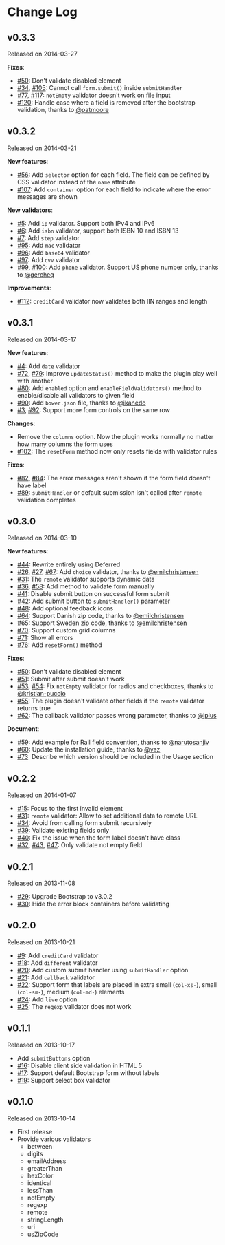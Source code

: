 # Change Log

## v0.3.3

Released on 2014-03-27

__Fixes__:

* [#50](https://github.com/nghuuphuoc/bootstrapvalidator/issues/50): Don't validate disabled element
* [#34](https://github.com/nghuuphuoc/bootstrapvalidator/issues/34), [#105](https://github.com/nghuuphuoc/bootstrapvalidator/issues/105): Cannot call ```form.submit()``` inside ```submitHandler```
* [#77](https://github.com/nghuuphuoc/bootstrapvalidator/issues/77), [#117](https://github.com/nghuuphuoc/bootstrapvalidator/issues/117): ```notEmpty``` validator doesn't work on file input
* [#120](https://github.com/nghuuphuoc/bootstrapvalidator/pull/120): Handle case where a field is removed after the bootstrap validation, thanks to [@patmoore](https://github.com/patmoore)

## v0.3.2

Released on 2014-03-21

__New features__:

* [#56](https://github.com/nghuuphuoc/bootstrapvalidator/issues/56): Add ```selector``` option for each field. The field can be defined by CSS validator instead of the ```name``` attribute
* [#107](https://github.com/nghuuphuoc/bootstrapvalidator/issues/107): Add ```container``` option for each field to indicate where the error messages are shown

__New validators__:

* [#5](https://github.com/nghuuphuoc/bootstrapvalidator/issues/5): Add ```ip``` validator. Support both IPv4 and IPv6
* [#6](https://github.com/nghuuphuoc/bootstrapvalidator/issues/6): Add ```isbn``` validator, support both ISBN 10 and ISBN 13
* [#7](https://github.com/nghuuphuoc/bootstrapvalidator/issues/7): Add ```step``` validator
* [#95](https://github.com/nghuuphuoc/bootstrapvalidator/issues/95): Add ```mac``` validator
* [#96](https://github.com/nghuuphuoc/bootstrapvalidator/issues/96): Add ```base64``` validator
* [#97](https://github.com/nghuuphuoc/bootstrapvalidator/issues/97): Add ```cvv``` validator
* [#99](https://github.com/nghuuphuoc/bootstrapvalidator/issues/99), [#100](https://github.com/nghuuphuoc/bootstrapvalidator/pull/100): Add ```phone``` validator. Support US phone number only, thanks to [@gercheq](https://github.com/gercheq)

__Improvements__:

* [#112](https://github.com/nghuuphuoc/bootstrapvalidator/issues/112): ```creditCard``` validator now validates both IIN ranges and length

## v0.3.1

Released on 2014-03-17

__New features__:

* [#4](https://github.com/nghuuphuoc/bootstrapvalidator/issues/4): Add ```date``` validator
* [#72](https://github.com/nghuuphuoc/bootstrapvalidator/issues/72), [#79](https://github.com/nghuuphuoc/bootstrapvalidator/issues/79): Improve ```updateStatus()``` method to make the plugin play well with another
* [#80](https://github.com/nghuuphuoc/bootstrapvalidator/issues/80): Add ```enabled``` option and  ```enableFieldValidators()``` method to enable/disable all validators to given field
* [#90](https://github.com/nghuuphuoc/bootstrapvalidator/pull/90): Add ```bower.json``` file, thanks to [@ikanedo](https://github.com/ikanedo)
* [#3](https://github.com/nghuuphuoc/bootstrapvalidator/issues/3), [#92](https://github.com/nghuuphuoc/bootstrapvalidator/issues/92): Support more form controls on the same row

__Changes__:

* Remove the ```columns``` option. Now the plugin works normally no matter how many columns the form uses
* [#102](https://github.com/nghuuphuoc/bootstrapvalidator/issues/102): The ```resetForm``` method now only resets fields with validator rules

__Fixes__:

* [#82](https://github.com/nghuuphuoc/bootstrapvalidator/issues/82), [#84](https://github.com/nghuuphuoc/bootstrapvalidator/issues/84): The error messages aren't shown if the form field doesn't have label
* [#89](https://github.com/nghuuphuoc/bootstrapvalidator/issues/89): ```submitHandler``` or default submission isn't called after ```remote``` validation completes

## v0.3.0

Released on 2014-03-10

__New features__:

* [#44](https://github.com/nghuuphuoc/bootstrapvalidator/issues/44): Rewrite entirely using Deferred
* [#26](https://github.com/nghuuphuoc/bootstrapvalidator/issues/26), [#27](https://github.com/nghuuphuoc/bootstrapvalidator/issues/27), [#67](https://github.com/nghuuphuoc/bootstrapvalidator/pull/67): Add ```choice``` validator, thanks to [@emilchristensen](https://github.com/emilchristensen)
* [#31](https://github.com/nghuuphuoc/bootstrapvalidator/issues/31): The ```remote``` validator supports dynamic data
* [#36](https://github.com/nghuuphuoc/bootstrapvalidator/issues/36), [#58](https://github.com/nghuuphuoc/bootstrapvalidator/issues/58): Add method to validate form manually
* [#41](https://github.com/nghuuphuoc/bootstrapvalidator/issues/41): Disable submit button on successful form submit
* [#42](https://github.com/nghuuphuoc/bootstrapvalidator/issues/42): Add submit button to ```submitHandler()``` parameter
* [#48](https://github.com/nghuuphuoc/bootstrapvalidator/issues/48): Add optional feedback icons
* [#64](https://github.com/nghuuphuoc/bootstrapvalidator/pull/64): Support Danish zip code, thanks to [@emilchristensen](https://github.com/emilchristensen)
* [#65](https://github.com/nghuuphuoc/bootstrapvalidator/pull/65): Support Sweden zip code, thanks to [@emilchristensen](https://github.com/emilchristensen)
* [#70](https://github.com/nghuuphuoc/bootstrapvalidator/issues/70): Support custom grid columns
* [#71](https://github.com/nghuuphuoc/bootstrapvalidator/issues/71): Show all errors
* [#76](https://github.com/nghuuphuoc/bootstrapvalidator/issues/76): Add ```resetForm()``` method

__Fixes__:

* [#50](https://github.com/nghuuphuoc/bootstrapvalidator/issues/50): Don't validate disabled element
* [#51](https://github.com/nghuuphuoc/bootstrapvalidator/issues/51): Submit after submit doesn't work
* [#53](https://github.com/nghuuphuoc/bootstrapvalidator/issues/53), [#54](https://github.com/nghuuphuoc/bootstrapvalidator/pull/54): Fix ```notEmpty``` validator for radios and checkboxes, thanks to [@kristian-puccio](https://github.com/kristian-puccio)
* [#55](https://github.com/nghuuphuoc/bootstrapvalidator/issues/55): The plugin doesn't validate other fields if the ```remote``` validator returns true
* [#62](https://github.com/nghuuphuoc/bootstrapvalidator/pull/62): The callback validator passes wrong parameter, thanks to [@iplus](https://github.com/iplus)

__Document__:

* [#59](https://github.com/nghuuphuoc/bootstrapvalidator/pull/59): Add example for Rail field convention, thanks to [@narutosanjiv](https://github.com/narutosanjiv)
* [#60](https://github.com/nghuuphuoc/bootstrapvalidator/pull/60): Update the installation guide, thanks to [@vaz](https://github.com/vaz)
* [#73](https://github.com/nghuuphuoc/bootstrapvalidator/issues/73): Describe which version should be included in the Usage section

## v0.2.2

Released on 2014-01-07

* [#15](https://github.com/nghuuphuoc/bootstrapvalidator/issues/15): Focus to the first invalid element
* [#31](https://github.com/nghuuphuoc/bootstrapvalidator/issues/31): ```remote``` validator: Allow to set additional data to remote URL
* [#34](https://github.com/nghuuphuoc/bootstrapvalidator/issues/34): Avoid from calling form submit recursively
* [#39](https://github.com/nghuuphuoc/bootstrapvalidator/issues/39): Validate existing fields only
* [#40](https://github.com/nghuuphuoc/bootstrapvalidator/issues/40): Fix the issue when the form label doesn't have class
* [#32](https://github.com/nghuuphuoc/bootstrapvalidator/issues/32), [#43](https://github.com/nghuuphuoc/bootstrapvalidator/issues/43), [#47](https://github.com/nghuuphuoc/bootstrapvalidator/issues/47): Only validate not empty field

## v0.2.1

Released on 2013-11-08

* [#29](https://github.com/nghuuphuoc/bootstrapvalidator/issues/29): Upgrade Bootstrap to v3.0.2
* [#30](https://github.com/nghuuphuoc/bootstrapvalidator/issues/30): Hide the error block containers before validating

## v0.2.0

Released on 2013-10-21

* [#9](https://github.com/nghuuphuoc/bootstrapvalidator/issues/9): Add ```creditCard``` validator
* [#18](https://github.com/nghuuphuoc/bootstrapvalidator/issues/18): Add ```different``` validator
* [#20](https://github.com/nghuuphuoc/bootstrapvalidator/issues/20): Add custom submit handler using ```submitHandler``` option
* [#21](https://github.com/nghuuphuoc/bootstrapvalidator/issues/21): Add ```callback``` validator
* [#22](https://github.com/nghuuphuoc/bootstrapvalidator/issues/22): Support form that labels are placed in extra small (```col-xs-```), small (```col-sm-```), medium (```col-md-```) elements
* [#24](https://github.com/nghuuphuoc/bootstrapvalidator/issues/24): Add ```live``` option
* [#25](https://github.com/nghuuphuoc/bootstrapvalidator/issues/25): The ```regexp``` validator does not work

## v0.1.1

Released on 2013-10-17

* Add ```submitButtons``` option
* [#16](https://github.com/nghuuphuoc/bootstrapvalidator/issues/16): Disable client side validation in HTML 5
* [#17](https://github.com/nghuuphuoc/bootstrapvalidator/issues/17): Support default Bootstrap form without labels
* [#19](https://github.com/nghuuphuoc/bootstrapvalidator/issues/19): Support select box validator

## v0.1.0

Released on 2013-10-14

* First release
* Provide various validators
    - between
    - digits
    - emailAddress
    - greaterThan
    - hexColor
    - identical
    - lessThan
    - notEmpty
    - regexp
    - remote
    - stringLength
    - uri
    - usZipCode
